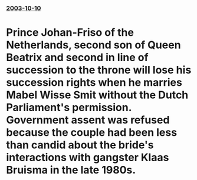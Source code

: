 ### [2003-10-10](/news/2003/10/10/index.md)

#  Prince Johan-Friso of the Netherlands, second son of Queen Beatrix and second in line of succession to the throne will lose his succession rights when he marries Mabel Wisse Smit without the Dutch Parliament's permission. Government assent was refused because the couple had been less than candid about the bride's interactions with gangster Klaas Bruisma in the late 1980s.




